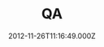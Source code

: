 ---
date: 2012-11-26T11:16:49.000Z
title: QA
latitude: 51.51783032065783
longitude: -0.07787600317232315
category: checkin
---